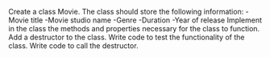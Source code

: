 Create a class Movie. The class should store the following information: 
-Movie title 
-Movie studio name 
-Genre 
-Duration 
-Year of release 
Implement in the class the methods and properties necessary for the class to function. 
Add a destructor to the class. Write code to test the functionality of the class. Write code to call the destructor.
